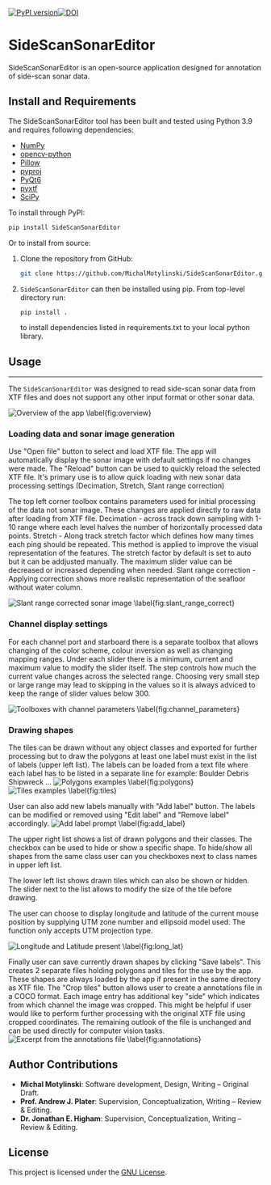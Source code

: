 [![PyPI version](https://badge.fury.io/py/SideScanSonarEditor.svg)](https://badge.fury.io/py/SideScanSonarEditor)[![DOI](https://zenodo.org/badge/612189759.svg)](https://doi.org/10.5281/zenodo.14928907)

# SideScanSonarEditor
SideScanSonarEditor is an open-source application designed for annotation of side-scan sonar data.

## Install and Requirements
The SideScanSonarEditor tool has been built and tested using Python 3.9 and requires following dependencies:
- [NumPy](https://numpy.org/)
- [opencv-python](https://opencv.org/)
- [Pillow](https://pillow.readthedocs.io/)
- [pyproj](https://pyproj4.github.io/pyproj)
- [PyQt6](https://www.riverbankcomputing.com/)
- [pyxtf](https://github.com/oysstu/pyxtf)
- [SciPy](https://scipy.org/)

To install through PyPI: 
```python 
pip install SideScanSonarEditor
```

Or to install from source:
1. Clone the repository from GitHub:

    ```bash
    git clone https://github.com/MichalMotylinski/SideScanSonarEditor.git
    ```

2. `SideScanSonarEditor` can then be installed using pip.
    From top-level directory run:

    ```python
    pip install .
    ```

    to install dependencies listed in requirements.txt to your local python library.



## Usage
-------------
The `SideScanSonarEditor` was designed to read side-scan sonar data from XTF files and does not support any other input format or other sonar data.

![Overview of the app \label{fig:overview}](figures/overview.png)

### Loading data and sonar image generation
Use "Open file" button to select and load XTF file. The app will automatically display the sonar image with default settings if no changes were made.
The "Reload" button can be used to quickly reload the selected XTF file. It's primary use is to allow quick loading with new sonar data processing settings (Decimation, Stretch, Slant range correction)

The top left corner toolbox contains parameters used for initial processing of the data not sonar image. These changes are applied directly to raw data after loading from XTF file.
Decimation - across track down sampling with 1-10 range where each level halves the number of horizontally processed data points.
Stretch - Along track stretch factor which defines how many times each ping should be repeated. This method is applied to improve the visual representation of the features. The stretch factor by default is set to auto but it can be addjusted manually. The maximum slider value can be decreased or increased depending when needed.
Slant range correction - Applying correction shows more realistic representation of the seafloor without water column.

![Slant range corrected sonar image \label{fig:slant_range_correct}](figures/slant_range_correct.png)

### Channel display settings
For each channel port and starboard there is a separate toolbox that allows changing of the color scheme, colour inversion as well as changing mapping ranges. Under each slider there is a minimum, current and maximum value to modify the slider itself. The step controls how much the current value changes across the selected range. Choosing very small step or large range may lead to skipping in the values so it is always adviced to keep the range of slider values below 300.

![Toolboxes with channel parameters \label{fig:channel_parameters}](figures/channel_parameters.png)

### Drawing shapes
The tiles can be drawn without any object classes and exported for further processing but to draw the polygons at least one label must exist in the list of labels (upper left list). The labels can be loaded from a text file where each label has to be listed in a separate line for example:
Boulder
Debris
Shipwreck
...
![Polygons examples \label{fig:polygons}](figures/polygons.png)
![Tiles examples \label{fig:tiles}](figures/tiles.png)

User can also add new labels manually with "Add label" button.
The labels can be modified or removed using "Edit label" and "Remove label" accordingly.
![Add label prompt \label{fig:add_label}](figures/add_label.png)

The upper right list shows a list of drawn polygons and their classes. The checkbox can be used to hide or show a specific shape.
To hide/show all shapes from the same class user can you checkboxes next to class names in upper left list.

The lower left list shows drawn tiles which can also be shown or hidden. The slider next to the list allows to modify the size of the tile before drawing.

The user can choose to display longitude and latitude of the current mouse position by supplying UTM zone number and ellipsoid model used. The function only accepts UTM projection type.

![Longitude and Latitude present \label{fig:long_lat}](figures/long_lat.png)


Finally user can save currently drawn shapes by clicking "Save labels". This creates 2 separate files holding polygons and tiles for the use by the app. These shapes are always loaded by the app if present in the same directory as XTF file. 
The "Crop tiles" button allows user to create a annotations file in a COCO format. Each image entry has additional key "side" which indicates from which channel the image was cropped. This might be helpful if user would like to perform further processing with the original XTF file using cropped coordinates. The remaining outlook of the file is unchanged and can be used directly for computer vision tasks.
![Excerpt from the annotations file \label{fig:annotations}](figures/annotations.png)

## Author Contributions

- **Michal Motylinski**: Software development, Design, Writing – Original Draft.
- **Prof. Andrew J. Plater**: Supervision, Conceptualization, Writing – Review & Editing.
- **Dr. Jonathan E. Higham**: Supervision, Conceptualization, Writing – Review & Editing.

License
-------
This project is licensed under the [GNU License](./LICENSE).
